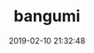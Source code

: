 ---
layout: bangumi
title: bangumi
comments: false
date: 2019-02-10 21:32:48
keywords:
description:
bangumis:
  - img: https://puui.qpic.cn/vcover_vt_pic/0/53q0eh78q97e4d11555149422/0
    title: 名侦探柯南
    status: 追番中
    progress: 1000
    jp: 名探偵コナン
    time: 2020-02-04 SUN.
    desc: 工藤新一，米花高中二年极学生，与小兰是青梅竹马，两人感情很好。继承了父亲的超强推理能力，被誉为高中生名侦探。他喜欢看推理小说，最崇拜福尔摩斯，另外踢足球的水平也是一流。不幸被卷入黑衣组织的交易被灌下毒药APTX4869，但是没有死，只是变成了小孩，改名江户川柯南（取自两个侦探小说里的人名）。幸亏智力没有衰退，还可以帮着毛利小五郎办案以寻找黑衣组织的线索，而体力上的不足靠阿栗博士的发明来弥补。变小后就读于米花小学1年纪B班，认识了步美、元太、光彦三人，还成立了少年侦探团。不管是变小前后，都是音痴，唱歌走音非常夸张。　　知道他真实身份的有：阿栗博士、他父母（听博士说的）、服部平次（与柯南一起破案过程中自己发现的）、怪盗Kid（与柯南的较量中自己发现的）、灰原 哀（变小前奉黑衣组织之命调查新一时发现的）。因为变小后有和小兰一起洗澡，还睡同一张床，所以柯南最怕自己的真实身份被小兰知道，否则小兰的空手道攻击可不是说笑的。
---
